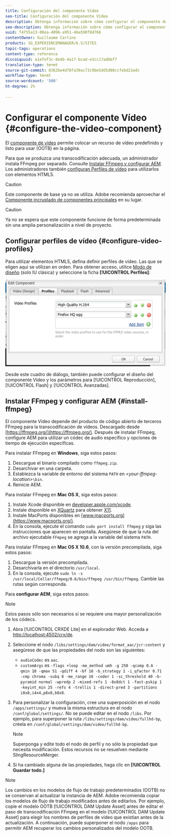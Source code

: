 ```yaml
---
title: Configuración del componente Vídeo
seo-title: Configuración del componente Vídeo
description: Obtenga información sobre cómo configurar el componente de vídeo.
seo-description: Obtenga información sobre cómo configurar el componente de vídeo.
uuid: f4755a13-08ea-4096-a951-46a590f8d766
contentOwner: Guillaume Carlino
products: SG_EXPERIENCEMANAGER/6.5/SITES
topic-tags: operations
content-type: reference
discoiquuid: a1efef3c-0e4b-4a17-bcad-e3cc17adbbf7
translation-type: tm+mt
source-git-commit: 0362be4d78fa39ac73c9be5dd5d08ccfebd21edc
workflow-type: tm+mt
source-wordcount: '500'
ht-degree: 2%

---
```



# Configurar el componente Vídeo {#configure-the-video-component}

El [componente de vídeo](/help/sites-authoring/default-components-foundation.md#video) permite colocar un recurso de vídeo predefinido y listo para usar (OOTB) en la página.

Para que se produzca una transcodificación adecuada, un administrador instala FFmpeg por separado. Consulte [Instalar FFmpeg y configurar AEM](#install-ffmpeg). Los administradores también [configuran Perfiles de vídeo](#configure-video-profiles) para utilizarlos con elementos HTML5.

>[!CAUTION]
>
>Este componente de base ya no se utiliza. Adobe recomienda aprovechar el [Componente incrustado de componentes principales](https://experienceleague.adobe.com/docs/experience-manager-core-components/using/components/embed.html) en su lugar.

>[!CAUTION]
>
>Ya no se espera que este componente funcione de forma predeterminada sin una amplia personalización a nivel de proyecto.

## Configurar perfiles de vídeo {#configure-video-profiles}

Para utilizar elementos HTML5, defina definir perfiles de vídeo. Las que se eligen aquí se utilizan en orden. Para obtener acceso, utilice [Modo de diseño](/help/sites-authoring/default-components-designmode.md) (solo IU clásica) y seleccione la ficha **[!UICONTROL Perfiles]**:

![chlimage_1-317](assets/chlimage_1-317.png)

Desde este cuadro de diálogo, también puede configurar el diseño del componente Vídeo y los parámetros para [!UICONTROL Reproducción], [!UICONTROL Flash] y [!UICONTROL Avanzadas].

## Instalar FFmpeg y configurar AEM {#install-ffmpeg}

El componente Vídeo depende del producto de código abierto de terceros FFmpeg para la transcodificación de vídeos. Descargado desde [https://ffmpeg.org/](https://ffmpeg.org/). Después de instalar FFmpeg, configure AEM para utilizar un códec de audio específico y opciones de tiempo de ejecución específicas.

Para instalar FFmpeg en **Windows**, siga estos pasos:

1. Descargue el binario compilado como `ffmpeg.zip`.
1. Desarchivar en una carpeta.
1. Establezca la variable de entorno del sistema `PATH` en &lt;*your-ffmpeg-location*>`\bin`.
1. Reinicie AEM.

Para instalar FFmpeg en **Mac OS X**, siga estos pasos:

1. Instale Xcode disponible en [developer.apple.com/xcode](https://developer.apple.com/xcode/).
1. Instale disponible en [XQuartz](https://www.xquartz.org) para obtener [X11](https://support.apple.com/en-us/HT201341).
1. Instale MacPorts disponibles en [www.macports.org](https://www.macports.org/).
1. En la consola, ejecute el comando `sudo port install ffmpeg` y siga las instrucciones que aparecen en pantalla. Asegúrese de que la ruta del archivo ejecutable `FFmpeg` se agrega a la variable del sistema `PATH`.

Para instalar FFmpeg en **Mac OS X 10.6**, con la versión precompilada, siga estos pasos:

1. Descargue la versión precompilada.
1. Desarchivarla en el directorio `/usr/local`.
1. En la consola, ejecute `sudo ln -s /usr/local/Cellar/ffmpeg/0.6/bin/ffmpeg /usr/bin/ffmpeg`. Cambie las rutas según corresponda.

Para **configurar AEM**, siga estos pasos:

>[!NOTE]
>
>Estos pasos sólo son necesarios si se requiere una mayor personalización de los códecs.

1. Abra [!UICONTROL CRXDE Lite] en el explorador Web. Acceda a [http://localhost:4502/crx/de](http://localhost:4502/crx/de).
2. Seleccione el nodo `/libs/settings/dam/video/format_aac/jcr:content` y asegúrese de que las propiedades del nodo son las siguientes:

   * `audioCodec` es  `aac`.
   * `customArgs` es  `-flags +loop -me_method umh -g 250 -qcomp 0.6 -qmin 10 -qmax 51 -qdiff 4 -bf 16 -b_strategy 1 -i_qfactor 0.71 -cmp chroma -subq 8 -me_range 16 -coder 1 -sc_threshold 40 -b-pyramid normal -wpredp 2 -mixed-refs 1 -8x8dct 1 -fast-pskip 1 -keyint_min 25 -refs 4 -trellis 1 -direct-pred 3 -partitions i8x8,i4x4,p8x8,b8x8`.

3. Para personalizar la configuración, cree una superposición en el nodo `/apps/settings/` y mueva la misma estructura en el nodo `/conf/global/settings/`. No se puede editar en el nodo `/libs`. Por ejemplo, para superponer la ruta `/libs/settings/dam/video/fullhd-bp`, créela en `/conf/global/settings/dam/video/fullhd-bp`.

   >[!NOTE]
   >
   >Superponga y edite todo el nodo de perfil y no sólo la propiedad que necesita modificación. Estos recursos no se resuelven mediante SlingResourceMerger.

4. Si ha cambiado alguna de las propiedades, haga clic en **[!UICONTROL Guardar todo.]**

>[!NOTE]
>
>Los cambios en los modelos de flujo de trabajo predeterminados (OOTB) no se conservan al actualizar la instancia de AEM. Adobe recomienda copiar los modelos de flujo de trabajo modificados antes de editarlos. Por ejemplo, copie el modelo OOTB [!UICONTROL DAM Update Asset] antes de editar el paso de transcodificación FFmpeg en el modelo [!UICONTROL DAM Update Asset] para elegir los nombres de perfiles de vídeo que existían antes de la actualización. A continuación, puede superponer el nodo `/apps` para permitir AEM recuperar los cambios personalizados del modelo OOTB.

